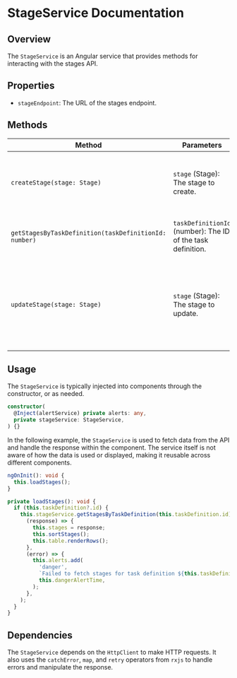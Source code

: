 # StageService Documentation

## Overview

The `StageService` is an Angular service that provides methods for interacting with the stages API.

## Properties

- `stageEndpoint`: The URL of the stages endpoint.

## Methods

| Method                                                | Parameters                                                  | Description                                  | Returns                                                                               |
| ----------------------------------------------------- | ----------------------------------------------------------- | -------------------------------------------- | ------------------------------------------------------------------------------------- |
| `createStage(stage: Stage)`                           | `stage` (Stage): The stage to create.                       | Creates a new stage.                         | An `Observable` that emits the response from the server.                              |
| `getStagesByTaskDefinition(taskDefinitionId: number)` | `taskDefinitionId` (number): The ID of the task definition. | Gets all stages for a given task definition. | An `Observable` that emits an array of stages.                                        |
| `updateStage(stage: Stage)`                           | `stage` (Stage): The stage to update.                       | Updates a stage.                             | The method is not complete in the provided code, so the return type is not specified. |

## Usage

The `StageService` is typically injected into components through the constructor, or as needed.

```typescript
constructor(
  @Inject(alertService) private alerts: any,
  private stageService: StageService,
) {}
```

In the following example, the `StageService` is used to fetch data from the API and handle the
response within the component. The service itself is not aware of how the data is used or displayed,
making it reusable across different components.

```typescript
ngOnInit(): void {
  this.loadStages();
}

private loadStages(): void {
  if (this.taskDefinition?.id) {
    this.stageService.getStagesByTaskDefinition(this.taskDefinition.id).subscribe(
      (response) => {
        this.stages = response;
        this.sortStages();
        this.table.renderRows();
      },
      (error) => {
        this.alerts.add(
          'danger',
          `Failed to fetch stages for task definition ${this.taskDefinition.id}. ${error}`,
          this.dangerAlertTime,
        );
      },
    );
  }
}
```

## Dependencies

The `StageService` depends on the `HttpClient` to make HTTP requests. It also uses the `catchError`,
`map`, and `retry` operators from `rxjs` to handle errors and manipulate the response.
